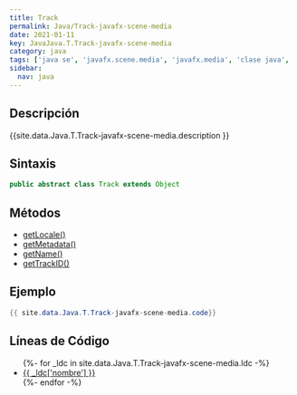 ```yaml
---
title: Track
permalink: Java/Track-javafx-scene-media
date: 2021-01-11
key: JavaJava.T.Track-javafx-scene-media
category: java
tags: ['java se', 'javafx.scene.media', 'javafx.media', 'clase java', 'JavaFX 2.0']
sidebar: 
  nav: java
---
```


## Descripción
{{site.data.Java.T.Track-javafx-scene-media.description }}

## Sintaxis
~~~java
public abstract class Track extends Object
~~~

## Métodos
* [getLocale()](/Java/Track-javafx-scene-media/getLocale)
* [getMetadata()](/Java/Track-javafx-scene-media/getMetadata)
* [getName()](/Java/Track-javafx-scene-media/getName)
* [getTrackID()](/Java/Track-javafx-scene-media/getTrackID)

## Ejemplo
~~~java
{{ site.data.Java.T.Track-javafx-scene-media.code}}
~~~

## Líneas de Código
<ul>
{%- for _ldc in site.data.Java.T.Track-javafx-scene-media.ldc -%}
   <li>
       <a href="{{_ldc['url'] }}">{{ _ldc['nombre'] }}</a>
   </li>
{%- endfor -%}
</ul>
